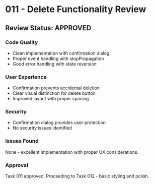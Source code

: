 # 011 - Delete Functionality Review

## Review Status: APPROVED

### Code Quality
- Clean implementation with confirmation dialog
- Proper event handling with stopPropagation
- Good error handling with state reversion

### User Experience
- Confirmation prevents accidental deletion
- Clear visual distinction for delete button
- Improved layout with proper spacing

### Security
- Confirmation dialog provides user protection
- No security issues identified

### Issues Found
None - excellent implementation with proper UX considerations.

### Approval
Task 011 approved. Proceeding to Task 012 - basic styling and polish.